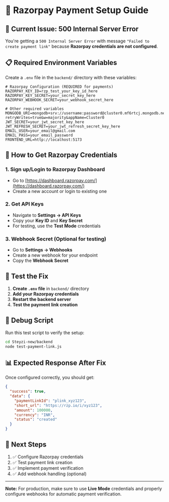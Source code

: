 # 🔧 Razorpay Payment Setup Guide

## 🚨 Current Issue: 500 Internal Server Error

You're getting a `500 Internal Server Error` with message `"Failed to create payment link"` because **Razorpay credentials are not configured**.

## 📋 Required Environment Variables

Create a `.env` file in the `backend/` directory with these variables:

```env
# Razorpay Configuration (REQUIRED for payments)
RAZORPAY_KEY_ID=rzp_test_your_key_id_here
RAZORPAY_KEY_SECRET=your_secret_key_here
RAZORPAY_WEBHOOK_SECRET=your_webhook_secret_here

# Other required variables
MONGODB_URI=mongodb+srv://username:password@cluster0.mf6rtcj.mongodb.net/pg_maintenance?retryWrites=true&w=majority&appName=Cluster0
JWT_SECRET=your_jwt_secret_key_here
JWT_REFRESH_SECRET=your_jwt_refresh_secret_key_here
EMAIL_USER=your_email@gmail.com
EMAIL_PASS=your_email_password
FRONTEND_URL=http://localhost:5173
```

## 🔑 How to Get Razorpay Credentials

### 1. Sign up/Login to Razorpay Dashboard
- Go to [https://dashboard.razorpay.com/](https://dashboard.razorpay.com/)
- Create a new account or login to existing one

### 2. Get API Keys
- Navigate to **Settings → API Keys**
- Copy your **Key ID** and **Key Secret**
- For testing, use the **Test Mode** credentials

### 3. Webhook Secret (Optional for testing)
- Go to **Settings → Webhooks**
- Create a new webhook for your endpoint
- Copy the **Webhook Secret**

## 🧪 Test the Fix

1. **Create `.env` file** in `backend/` directory
2. **Add your Razorpay credentials**
3. **Restart the backend server**
4. **Test the payment link creation**

## 🐛 Debug Script

Run this test script to verify the setup:

```bash
cd Steyzi-new/backend
node test-payment-link.js
```

## 📊 Expected Response After Fix

Once configured correctly, you should get:

```json
{
  "success": true,
  "data": {
    "paymentLinkId": "plink_xyz123",
    "short_url": "https://rzp.io/i/xyz123",
    "amount": 100000,
    "currency": "INR",
    "status": "created"
  }
}
```

## 🎯 Next Steps

1. ✅ Configure Razorpay credentials
2. ✅ Test payment link creation
3. ✅ Implement payment verification
4. ✅ Add webhook handling (optional)

---

**Note:** For production, make sure to use **Live Mode** credentials and properly configure webhooks for automatic payment verification.
